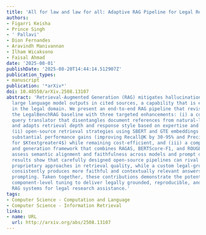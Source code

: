 ```yaml
---
title: 'All for law and law for all: Adaptive RAG Pipeline for Legal Research'
authors:
- Figarri Keisha
- Prince Singh
- ' Pallavi'
- Dion Fernandes
- Aravindh Manivannan
- Ilham Wicaksono
- Faisal Ahmad
date: '2025-08-01'
publishDate: '2025-08-20T14:44:14.512907Z'
publication_types:
- manuscript
publication: '*arXiv*'
doi: 10.48550/arXiv.2508.13107
abstract: 'Retrieval-Augmented Generation (RAG) mitigates hallucinations by grounding
  large language model outputs in cited sources, a capability that is especially critical
  in the legal domain. We present an end-to-end RAG pipeline that revisits and extends
  the LegalBenchRAG baseline with three targeted enhancements: (i) a context-aware
  query translator that disentangles document references from natural-language questions
  and adapts retrieval depth and response style based on expertise and specificity,
  (ii) open-source retrieval strategies using SBERT and GTE embeddings that achieve
  substantial performance gains (improving Recall@K by 30-95% and Precision@K by $sim$2.5$times$
  for $Ktextgreater4$) while remaining cost-efficient, and (iii) a comprehensive evaluation
  and generation framework that combines RAGAS, BERTScore-F1, and ROUGE-Recall to
  assess semantic alignment and faithfulness across models and prompt designs. Our
  results show that carefully designed open-source pipelines can rival or outperform
  proprietary approaches in retrieval quality, while a custom legal-grounded prompt
  consistently produces more faithful and contextually relevant answers than baseline
  prompting. Taken together, these contributions demonstrate the potential of task-aware,
  component-level tuning to deliver legally grounded, reproducible, and cost-effective
  RAG systems for legal research assistance.'
tags:
- Computer Science - Computation and Language
- Computer Science - Information Retrieval
links:
- name: URL
  url: http://arxiv.org/abs/2508.13107
---
```

